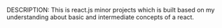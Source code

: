 DESCRIPTION:
This is react.js minor projects which is built based on my understanding about basic and intermediate concepts of a react.